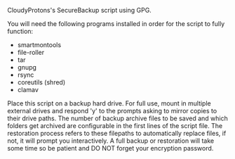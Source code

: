 CloudyProtons's SecureBackup script using GPG.

You will need the following programs installed in order for the script to fully function:
- smartmontools
- file-roller
- tar
- gnupg
- rsync
- coreutils (shred)
- clamav

Place this script on a backup hard drive. For full use, mount in multiple external drives and respond 'y' to the prompts asking to mirror copies to their drive paths. The number of backup archive files to be saved and which folders get archived are configurable in the first lines of the script file. The restoration process refers to these filepaths to automatically replace files, if not, it will prompt you interactively. A full backup or restoration will take some time so be patient and DO NOT forget your encryption password.
